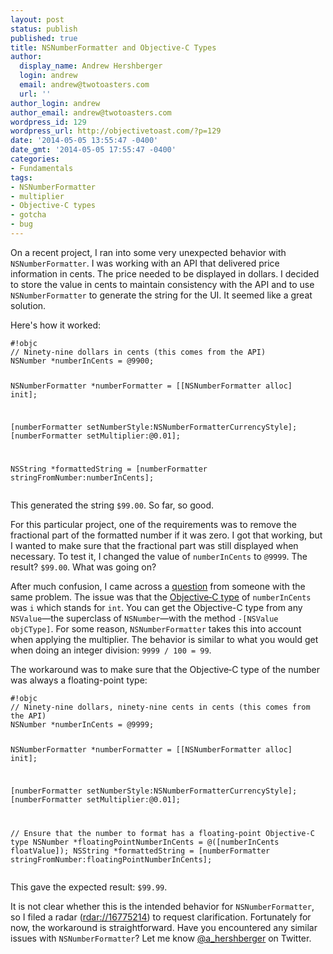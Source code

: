 ```yaml
---
layout: post
status: publish
published: true
title: NSNumberFormatter and Objective-C Types
author:
  display_name: Andrew Hershberger
  login: andrew
  email: andrew@twotoasters.com
  url: ''
author_login: andrew
author_email: andrew@twotoasters.com
wordpress_id: 129
wordpress_url: http://objectivetoast.com/?p=129
date: '2014-05-05 13:55:47 -0400'
date_gmt: '2014-05-05 17:55:47 -0400'
categories:
- Fundamentals
tags:
- NSNumberFormatter
- multiplier
- Objective-C types
- gotcha
- bug
---
```

<p>On a recent project, I ran into some very unexpected behavior with <code>NSNumberFormatter</code>. I was working with an API that delivered price information in cents. The price needed to be displayed in dollars. I decided to store the value in cents to maintain consistency with the API and to use <code>NSNumberFormatter</code> to generate the string for the UI. It seemed like a great solution.</p>
<p><!--more--></p>
<p>Here's how it worked:</p>
<pre><code>#!objc
// Ninety-nine dollars in cents (this comes from the API)
NSNumber *numberInCents = @9900;

NSNumberFormatter *numberFormatter = [[NSNumberFormatter alloc] init];

[numberFormatter setNumberStyle:NSNumberFormatterCurrencyStyle];
[numberFormatter setMultiplier:@0.01];

NSString *formattedString = [numberFormatter stringFromNumber:numberInCents];
</code></pre>
<p>This generated the string <code>$99.00</code>. So far, so good.</p>
<p>For this particular project, one of the requirements was to remove the fractional part of the formatted number if it was zero. I got that working, but I wanted to make sure that the fractional part was still displayed when necessary. To test it, I changed the value of <code>numberInCents</code> to <code>@9999</code>. The result? <code>$99.00</code>. What was going on?</p>
<p>After much confusion, I came across a <a href="http://stackoverflow.com/q/8970954/171089">question</a> from someone with the same problem. The issue was that the <a href="https://developer.apple.com/library/mac/documentation/Cocoa/Conceptual/ObjCRuntimeGuide/Articles/ocrtTypeEncodings.html">Objective‑C type</a> of <code>numberInCents</code> was <code>i</code> which stands for <code>int</code>. You can get the Objective-C type from any <code>NSValue</code>—the superclass of <code>NSNumber</code>—with the method <code>‑[NSValue objCType]</code>. For some reason, <code>NSNumberFormatter</code> takes this into account when applying the multiplier. The behavior is similar to what you would get when doing an integer division: <code>9999 / 100 = 99</code>.</p>
<p>The workaround was to make sure that the Objective‑C type of the number was always a floating-point type:</p>
<pre><code>#!objc
// Ninety-nine dollars, ninety-nine cents in cents (this comes from the API)
NSNumber *numberInCents = @9999;

NSNumberFormatter *numberFormatter = [[NSNumberFormatter alloc] init];

[numberFormatter setNumberStyle:NSNumberFormatterCurrencyStyle];
[numberFormatter setMultiplier:@0.01];

// Ensure that the number to format has a floating-point Objective-C type
NSNumber *floatingPointNumberInCents = @([numberInCents floatValue]);
NSString *formattedString = [numberFormatter stringFromNumber:floatingPointNumberInCents];
</code></pre>
<p>This gave the expected result: <code>$99.99</code>.</p>
<p>It is not clear whether this is the intended behavior for <code>NSNumberFormatter</code>, so I filed a radar (<a href="http://www.openradar.me/radar?id=5897585755684864">rdar://16775214</a>) to request clarification. Fortunately for now, the workaround is straightforward. Have you encountered any similar issues with <code>NSNumberFormatter</code>? Let me know <a href="https://twitter.com/a_hershberger">@a_hershberger</a> on Twitter.</p>
